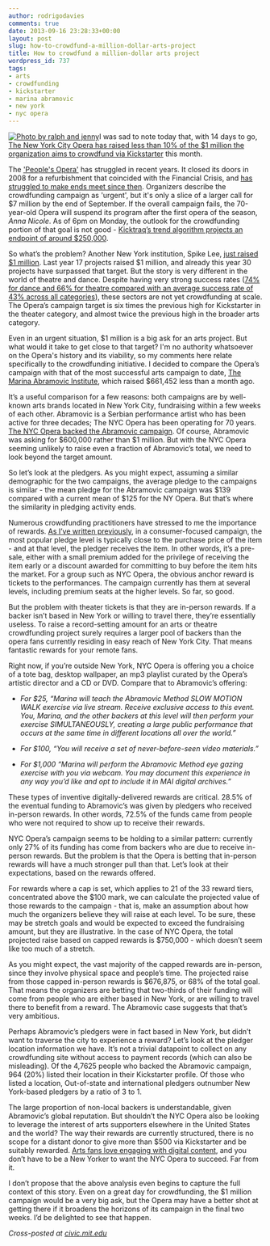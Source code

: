 ```yaml
---
author: rodrigodavies
comments: true
date: 2013-09-16 23:28:33+00:00
layout: post
slug: how-to-crowdfund-a-million-dollar-arts-project
title: How to crowdfund a million-dollar arts project
wordpress_id: 737
tags:
- arts
- crowdfunding
- kickstarter
- marina abramovic
- new york
- nyc opera
---
```


[![Photo by ralph and jenny](http://rodrigodavies.com/blog/wp-content/uploads/2013/09/opera2.png)](http://www.flickr.com/photos/ralphandjenny/)I was sad to note today that, with 14 days to go, [The New York City Opera has raised less than 10% of the $1 million the organization aims to crowdfund via Kickstarter](http://www.kickstarter.com/projects/1551842735/the-peoples-opera-new-york-city-operas-2013-2014-s) this month.

The ['People's Opera'](http://www.nycopera.com) has struggled in recent years. It closed its doors in 2008 for a refurbishment that coincided with the Financial Crisis, and [has struggled to make ends meet since then](http://www.npr.org/blogs/deceptivecadence/2013/09/10/221085176/new-york-citys-peoples-opera-may-face-its-final-curtain). Organizers describe the crowdfunding campaign as 'urgent', but it's only a slice of a larger call for $7 million by the end of September. If the overall campaign fails, the 70-year-old Opera will suspend its program after the first opera of the season, _Anna Nicole_. As of 6pm on Monday, the outlook for the crowdfunding portion of that goal is not good - [Kicktraq’s trend algorithm projects an endpoint of around $250,000](http://www.kicktraq.com/projects/1551842735/the-peoples-opera-new-york-city-operas-2013-2014-s/#chart-exp-trend).

So what’s the problem? Another New York institution, Spike Lee, [just raised $1 million](http://www.kickstarter.com/projects/spikelee/the-newest-hottest-spike-lee-joint). Last year 17 projects raised $1 million, and already this year 30 projects have surpassed that target. But the story is very different in the world of theatre and dance. Despite having very strong success rates ([74% for dance and 66% for theatre compared with an average success rate of 43% across all categories](http://www.kickstarter.com/year/2012#category)), these sectors are not yet crowdfunding at scale. The Opera’s campaign target is six times the previous high for Kickstarter in the theater category, and almost twice the previous high in the broader arts category.

Even in an urgent situation, $1 million is a big ask for an arts project. But what would it take to get close to that target? I'm no authority whatsoever on the Opera's history and its viability, so my comments here relate specifically to the crowdfunding initiative. I decided to compare the Opera’s campaign with that of the most successful arts campaign to date, [The Marina Abramovic Institute](http://www.kickstarter.com/projects/maihudson/marina-abramovic-institute-the-founders), which raised $661,452 less than a month ago.

It’s a useful comparison for a few reasons: both campaigns are by well-known arts brands located in New York City, fundraising within a few weeks of each other. Abramovic is a Serbian performance artist who has been active for three decades; The NYC Opera has been operating for 70 years. [The NYC Opera backed the Abramovic campaign](http://www.kickstarter.com/projects/maihudson/marina-abramovic-institute-the-founders/backers). Of course, Abramovic was asking for $600,000 rather than $1 million. But with the NYC Opera seeming unlikely to raise even a fraction of Abramovic’s total, we need to look beyond the target amount.

So let’s look at the pledgers. As you might expect, assuming a similar demographic for the two campaigns, the average pledge to the campaigns is similar - the mean pledge for the Abramovic campaign was $139 compared with a current mean of $125 for the NY Opera. But that’s where the similarity in pledging activity ends.

Numerous crowdfunding practitioners have stressed to me the importance of rewards. [As I’ve written previously](http://rodrigodavies.com/blog/2013/09/02/is-spike-lee-doing-the-right-thing-by-crowdfunding/), in a consumer-focused campaign, the most popular pledge level is typically close to the purchase price of the item - and at that level, the pledger receives the item. In other words, it’s a pre-sale, either with a small premium added for the privilege of receiving the item early or a discount awarded for committing to buy before the item hits the market. For a group such as NYC Opera, the obvious anchor reward is tickets to the performances. The campaign currently has them at several levels, including premium seats at the higher levels. So far, so good.

But the problem with theater tickets is that they are in-person rewards. If a backer isn’t based in New York or willing to travel there, they’re essentially useless. To raise a record-setting amount for an arts or theatre crowdfunding project surely requires a larger pool of backers than the opera fans currently residing in easy reach of New York City. That means fantastic rewards for your remote fans.

Right now, if you’re outside New York, NYC Opera is offering you a choice of a tote bag, desktop wallpaper, an mp3 playlist curated by the Opera’s artistic director and a CD or DVD. Compare that to Abramovic’s offering:



	
  * _For $25, “Marina will teach the Abramovic Method SLOW MOTION WALK exercise via live stream. Receive exclusive access to this event. You, Marina, and the other backers at this level will then perform your exercise SIMULTANEOUSLY, creating a large public performance that occurs at the same time in different locations all over the world.”_

	
  * _For $100, “You will receive a set of never-before-seen video materials.”_

	
  * _For $1,000 “Marina will perform the Abramovic Method eye gazing exercise with you via webcam. You may document this experience in any way you’d like and opt to include it in MAI digital archives.”_


These types of inventive digitally-delivered rewards are critical. 28.5% of the eventual funding to Abramovic’s was given by pledgers who received in-person rewards. In other words, 72.5% of the funds came from people who were not required to show up to receive their rewards.

NYC Opera’s campaign seems to be holding to a similar pattern: currently only 27% of its funding has come from backers who are due to receive in-person rewards. But the problem is that the Opera is betting that in-person rewards will have a much stronger pull than that. Let’s look at their expectations, based on the rewards offered.

For rewards where a cap is set, which applies to 21 of the 33 reward tiers, concentrated above the $100 mark, we can calculate the projected value of those rewards to the campaign - that is, make an assumption about how much the organizers believe they will raise at each level. To be sure, these may be stretch goals and would be expected to exceed the fundraising amount, but they are illustrative. In the case of NYC Opera, the total projected raise based on capped rewards is $750,000 - which doesn’t seem like too much of a stretch.

As you might expect, the vast majority of the capped rewards are in-person, since they involve physical space and people’s time. The projected raise from those capped in-person rewards is $676,875, or 68% of the total goal. That means the organizers are betting that two-thirds of their funding will come from people who are either based in New York, or are willing to travel there to benefit from a reward. The Abramovic case suggests that that’s very ambitious.

Perhaps Abramovic’s pledgers were in fact based in New York, but didn’t want to traverse the city to experience a reward? Let’s look at the pledger location information we have. It’s not a trivial datapoint to collect on any crowdfunding site without access to payment records (which can also be misleading). Of the 4,7625 people who backed the Abramovic campaign, 964 (20%) listed their location in their Kickstarter profile. Of those who listed a location, Out-of-state and international pledgers outnumber New York-based pledgers by a ratio of 3 to 1.

The large proportion of non-local backers is understandable, given Abramovic’s global reputation. But shouldn’t the NYC Opera also be looking to leverage the interest of arts supporters elsewhere in the United States and the world? The way their rewards are currently structured, there is no scope for a distant donor to give more than $500 via Kickstarter and be suitably rewarded. [Arts fans love engaging with digital content](http://www.kickstarter.com/projects/maihudson/marina-abramovic-institute-the-founders/comments?cursor=4115646#comment-4115645), and you don’t have to be a New Yorker to want the NYC Opera to succeed. Far from it.

I don’t propose that the above analysis even begins to capture the full context of this story. Even on a great day for crowdfunding, the $1 million campaign would be a very big ask, but the Opera may have a better shot at getting there if it broadens the horizons of its campaign in the final two weeks. I’d be delighted to see that happen.

_Cross-posted at [civic.mit.edu](http://civic.mit.edu/blog/rodrigodavies/how-to-fund-a-million-dollar-arts-project)_
